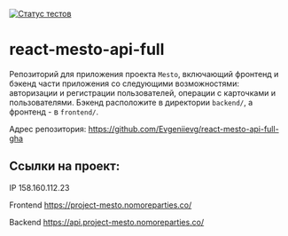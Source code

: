 [![Статус тестов](../../actions/workflows/tests.yml/badge.svg)](../../actions/workflows/tests.yml)

# react-mesto-api-full
Репозиторий для приложения проекта `Mesto`, включающий фронтенд и бэкенд части приложения со следующими возможностями: авторизации и регистрации пользователей, операции с карточками и пользователями. Бэкенд расположите в директории `backend/`, а фронтенд - в `frontend/`.

Адрес репозитория: https://github.com/Evgeniievg/react-mesto-api-full-gha

## Ссылки на проект:

IP 158.160.112.23

Frontend https://project-mesto.nomoreparties.co/

Backend https://api.project-mesto.nomoreparties.co/

